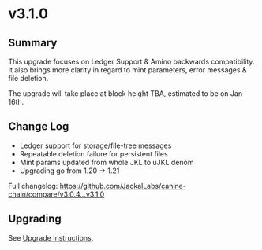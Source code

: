 # v3.1.0
## Summary
This upgrade focuses on Ledger Support & Amino backwards compatibility. It also brings more clarity in regard to mint parameters, error messages & file deletion.

The upgrade will take place at block height TBA, estimated to be on Jan 16th.

## Change Log
* Ledger support for storage/file-tree messages
* Repeatable deletion failure for persistent files
* Mint params updated from whole JKL to uJKL denom
* Upgrading go from 1.20 -> 1.21

Full changelog: https://github.com/JackalLabs/canine-chain/compare/v3.0.4...v3.1.0

## Upgrading
See [Upgrade Instructions](https://github.com/JackalLabs/canine-chain/blob/v3.x.x/upgrades/v3.1.0.md).